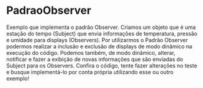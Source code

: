 # PadraoObserver
Exemplo que implementa o padrão Observer.
Criamos um objeto que é uma estação do tempo (Subject) que envia informações de temperatura, pressão e umidade para displays (Observers).
Por utilizarmos o Padrão Observer podermos realizar a inclusão e exclusão de displays de modo dinâmico na execução do código.
Podemos também, de modo dinâmico, alterar, notificar e fazer a exibição de novas informações que são enviadas do Subject para os Observers.
Confira o código, tente fazer alterações no teste e busque implementá-lo por conta própria utilizando esse ou outro exemplo!
